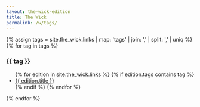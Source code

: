 ```yaml
---
layout: the-wick-edition
title: The Wick
permalink: /w/tags/
---
```


{% assign tags =  site.the_wick.links | map: 'tags' | join: ','  | split: ',' | uniq %}
{% for tag in tags %}
  <h3>{{ tag }}</h3>
  <ul>
  {% for edition in site.the_wick.links %}
    {% if edition.tags contains tag %}
    <li><a href="{{ site.baseurl }}{{ edition.url }}">{{ edition.title }}</a></li>
    {% endif %}
  {% endfor %}
  </ul>
{% endfor %}

<!-- 

http://stackoverflow.com/questions/36958975/listing-jekyll-collection-pages-by-tags

{% assign tags =  site.note | map: 'tags' | join: ','  | split: ',' | uniq %}
{% for tag in tags %}
  <h3>{{ tag }}</h3>
  <ul>
  {% for note in site.note %}
    {% if note.tags contains tag %}
    <li><a href="{{ site.baseurl }}{{ note.url }}">{{ note.title }}</a></li>
    {% endif %}
  {% endfor %}
  </ul>
{% endfor %} 

-->